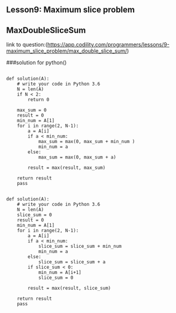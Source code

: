 ## Lesson9: Maximum slice problem
## MaxDoubleSliceSum
link to question:(https://app.codility.com/programmers/lessons/9-maximum_slice_problem/max_double_slice_sum/)

###solution for python()
```

def solution(A):
    # write your code in Python 3.6
    N = len(A)
    if N < 2:
        return 0

    max_sum = 0
    result = 0
    min_num = A[1]
    for i in range(2, N-1):
        a = A[i]
        if a < min_num:
            max_sum = max(0, max_sum + min_num )
            min_num = a
        else:
            max_sum = max(0, max_sum + a)
            
        result = max(result, max_sum)
    
    return result
    pass
    
```
```
def solution(A):
    # write your code in Python 3.6
    N = len(A)
    slice_sum = 0
    result = 0
    min_num = A[1]
    for i in range(2, N-1):
        a = A[i]
        if a < min_num:
            slice_sum = slice_sum + min_num
            min_num = a
        else:
            slice_sum = slice_sum + a
        if slice_sum < 0:
            min_num = A[i+1]
            slice_sum = 0
            
        result = max(result, slice_sum)
    
    return result
    pass
    
```
